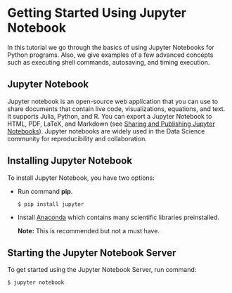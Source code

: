 # Getting Started Using Jupyter Notebook

In this tutorial we go through the basics of using Jupyter Notebooks for Python programs. Also, we give examples of a few advanced concepts such as executing shell commands, autosaving, and timing execution. 

## Jupyter Notebook

Jupyter notebook is an open-source web application that you can use to share documents that contain live code, visualizations, equations, and text. It supports Julia, Python, and R. You can export a Jupyter Notebook to HTML, PDF, LaTeX, and Markdown (see [Sharing and Publishing Jupyter Notebooks](https://reproducible-science-curriculum.github.io/publication-RR-Jupyter/02-exporting_the_notebook/index.html)). Jupyter notebooks are widely used in the Data Science community for reproducibility and collaboration. 

## Installing Jupyter Notebook

To install Jupyter Notebook, you have two options:

* Run command **pip**.

    ```
    $ pip install jupyter
    ```

* Install [Anaconda](http://www.anaconda.com) which contains many scientific libraries preinstalled.
  
   **Note:** This is recommended but not a must have.
## Starting the Jupyter Notebook Server

To get started using the Jupyter Notebook Server, run command:

```
$ jupyter notebook
```         


